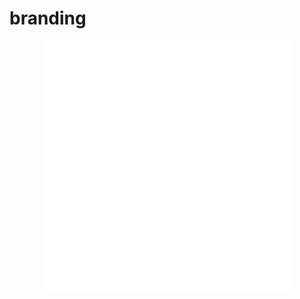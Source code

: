 # branding

<div align="center">
    <img src="test.svg" width="400" height="400" alt="css-in-readme">
</div>
